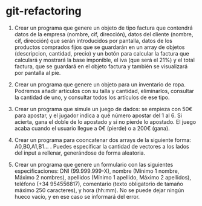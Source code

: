 # git-refactoring

1. Crear un programa que genere un objeto de tipo factura que contendrá datos de la empresa (nombre, cif, dirección), datos del cliente (nombre, cif, dirección) que serán introducidos por pantalla, datos de los productos comprados fijos que se guardarán en un array de objetos (descripcion, cantidad, precio) y un botón para calcular la factura que calculará y mostrará la base imponible, el iva (que será el 21%) y el total factura, que se guardará en el objeto factura y también se visualizará por pantalla al pie.

2. Crear un programa que genere un  objeto para un inventario de ropa. Podremos añadir artículos con su talla y cantidad, eliminarlos,  consultar la cantidad de uno, y consultar todos los artículos de ese tipo.

3. Crear un programa que simule un juego de dados: se empieza con 50€ para apostar, y el jugador indica a qué número apostar del 1 al 6. Si acierta, gana el doble de lo apostado y si no pierde lo apostado. El juego acaba cuando el usuario llegue a 0€ (pierde) o a 200€ (gana).

4. Crear un programa para cooncatenar dos arrays de la siguiente forma: A0,B0,A1,B1... . Puedes especificar la cantidad de vectores a los lados del input a rellenar, generándose de forma aleatoria.

5. Crear un programa que genere un formulario con las siguientes especificaciones: DNI (99.999.999-X), nombre (Mínimo 1 nombre, Máximo 2 nombres), apellidos (Mínimo 1 apellido, Máximo 2 apellidos), teléfono (+34 954556817), comentario (texto obligatorio de tamaño máximo 250 caracteres), y hora (hh:mm). No se puede dejar ningún hueco vacío, y en ese caso se informará del error.
